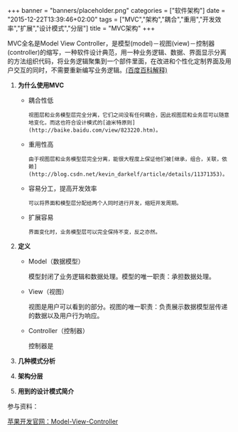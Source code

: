+++
banner = "banners/placeholder.png"
categories = ["软件架构"]
date = "2015-12-22T13:39:46+02:00"
tags = ["MVC","架构","耦合","重用","开发效率","扩展","设计模式","分层"]
title = "MVC架构"
+++

   MVC全名是Model View Controller，是模型(model)－视图(view)－控制器(controller)的缩写，一种软件设计典范，用一种业务逻辑、数据、界面显示分离的方法组织代码，将业务逻辑聚集到一个部件里面，在改进和个性化定制界面及用户交互的同时，不需要重新编写业务逻辑。[(百度百科解释)](http://baike.baidu.com/view/5432454.htm?fromtitle=mvc&fromid=85990&type=syn)

1. **为什么使用MVC**
   * 耦合性低
   
         视图层和业务模型层完全分离，它们之间没有任何耦合，因此视图层和业务层可以随意地变化，而这也符合设计模式的[迪米特原则](http://baike.baidu.com/view/823220.htm)。
   * 重用性高
     
         由于视图层和业务模型层完全分离，能很大程度上保证他们被[继承，组合，关联，依赖](http://blog.csdn.net/kevin_darkelf/article/details/11371353)。
   * 容易分工，提高开发效率
   
         可以将界面和模型层分配给两个人同时进行开发，缩短开发周期。
   * 扩展容易
   
         界面变化时，业务模型层可以完全保持不变，反之亦然。

2. **定义**
   * Model（数据模型）
    
        模型封闭了业务逻辑和数据处理。模型的唯一职责：承担数据处理。
   * View（视图）
   
        视图是用户可以看到的部分。视图的唯一职责：负责展示数据模型层传递的数据以及用户行为响应。
   * Controller（控制器）
   
        控制器是
3. **几种模式分析**
  
4. **架构分层**

5. **用到的设计模式简介**

参与资料：

[苹果开发官网：Model-View-Controller](https://developer.apple.com/library/ios/documentation/General/Conceptual/DevPedia-CocoaCore/MVC.html)




